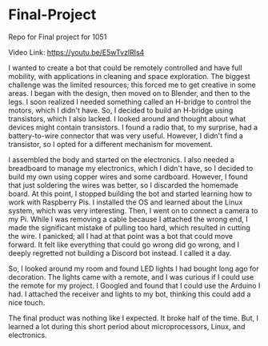 # Final-Project
Repo for Final project for 1051

Video Link: https://youtu.be/E5wTvzlRIs4


I wanted to create a bot that could be remotely controlled and have full mobility, with applications in cleaning and space exploration. The biggest challenge was the limited resources; this forced me to get creative in some areas. I began with the design, then moved on to Blender, and then to the legs. I soon realized I needed something called an H-bridge to control the motors, which I didn't have. So, I decided to build an H-bridge using transistors, which I also lacked. I looked around and thought about what devices might contain transistors. I found a radio that, to my surprise, had a battery-to-wire connector that was very useful. However, I didn't find a transistor, so I opted for a different mechanism for movement.

I assembled the body and started on the electronics. I also needed a breadboard to manage my electronics, which I didn't have, so I decided to build my own using copper wires and some cardboard. However, I found that just soldering the wires was better, so I discarded the homemade board. At this point, I stopped building the bot and started learning how to work with Raspberry Pis. I installed the OS and learned about the Linux system, which was very interesting. Then, I went on to connect a camera to my Pi. While I was removing a cable because I attached the wrong end, I made the significant mistake of pulling too hard, which resulted in cutting the wire. I panicked; all I had at that point was a bot that could move forward. It felt like everything that could go wrong did go wrong, and I deeply regretted not building a Discord bot instead. I called it a day.

So, I looked around my room and found LED lights I had bought long ago for decoration. The lights came with a remote, and I was curious if I could use the remote for my project. I Googled and found that I could use the Arduino I had. I attached the receiver and lights to my bot, thinking this could add a nice touch. 

The final product was nothing like I expected. It broke half of the time. But, I learned a lot during this short period about microprocessors, Linux, and electronics.
